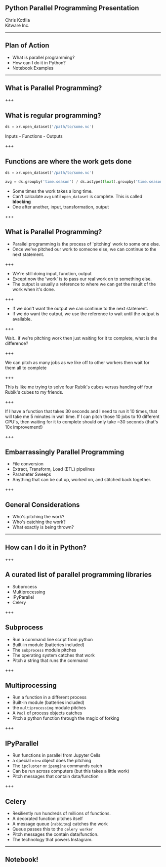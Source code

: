 ## Python Parallel Programming Presentation

Chris Kotfila
<br>
Kitware Inc.
<br>

---
## Plan of Action
+ What is parallel programming?
+ How can I do it in Python?
+ Notebook Examples

---

## What is Parallel Programming?

+++

## What is regular programming?

```python
ds = xr.open_dataset('/path/to/some.nc')
```
Inputs - Functions - Outputs

+++ 

## Functions are where the work gets done

```python
ds = xr.open_dataset('/path/to/some.nc')

avg = ds.groupby('time.season') / ds.astype(float).groupby('time.season').sum()
```
+ Some times the work takes a long time.
+ Can't calculate ```avg``` until ```open_dataset``` is complete. This is called **blocking**
+ One after another, input, transformation, output

+++

## What is Parallel Programming?

+ Parallel programming is the process of 'pitching' work to some one else.
+ Once we've pitched our work to someone else,  we can continue to the next statement.

+++

+ We're still doing input, function, output
+ Except now the 'work' is to pass our real work on to something else.
+ The output is usually a reference to where we can get the result of the work when it's done.

+++

+ If we don't want the output we can continue to the next statement. 
+ If we do want the output, we use the reference to wait until the output is available.

+++

Wait.. if we're pitching work then just waiting for it to complete,  what is the difference?

+++ 


We can pitch as many jobs as we like off to other workers then wait for them all to complete

+++


This is like me trying to solve four Rubik's cubes versus handing off four Rubik's cubes to my friends. 

+++ 

If I have a function that takes 30 seconds and I need to run it 10 times, that will take me 5 minutes in wall time.  If I can pitch those 10 jobs to 10 different CPU's, then waiting for it to complete should only take ~30 seconds (that's 10x improvement!)

+++ 

## Embarrassingly Parallel Programming

+ File conversion
+ Extract, Transform, Load (ETL) pipelines
+ Parameter Sweeps 
+ Anything that can be cut up, worked on, and stitched back together. 


+++

## General Considerations
+ Who's pitching the work? 
+ Who's catching the work?
+ What exactly is being thrown?


---

## How can I do it in Python?

+++

## A curated list of parallel programming libraries
+ Subprocess
+ Multiprocessing
+ IPyParallel
+ Celery

+++

## Subprocess
+ Run a command line script from python
+ Built-in module (batteries included)
+ The ```subprocess``` module pitches
+ The operating system catches that work
+ Pitch a string that runs the command

+++

## Multiprocessing
+ Run a function in a different process
+ Built-in module (batteries included)
+ the ```multiprocessing``` module pitches
+ A ```Pool``` of process objects catches
+ Pitch a python function through the magic of forking

+++

## IPyParallel
+ Run functions in parallel from Jupyter Cells
+ a special ```view``` object does the pitching
+ The ```ipcluster``` or ```ipengine``` commands catch
+ Can be run across computers (but this takes a little work)
+ Pitch messages that contain data/function


+++

## Celery
+ Resiliently run hundreds of millions of functions.
+ A decorated function pitches itself
+ A message queue (```rabbitmq```) catches the work
+ Queue passes this to the ```celery worker```
+ Pitch messages the contain data/function.
+ The technology that powers Instagram. 

---

## Notebook!

